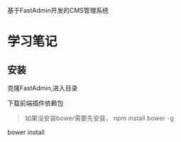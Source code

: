 基于FastAdmin开发的CMS管理系统
# 学习笔记
## 安装
克隆FastAdmin,进入目录

下载前端插件依赖包
> 如果没安装bower需要先安装，
> npm install bower -g

bower install

